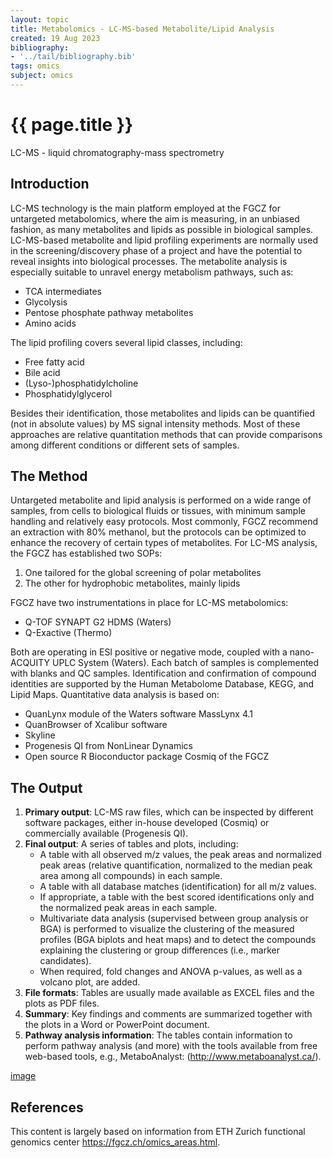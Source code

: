 ```yaml
---
layout: topic
title: Metabolomics - LC-MS-based Metabolite/Lipid Analysis
created: 19 Aug 2023
bibliography:
- '../tail/bibliography.bib'
tags: omics
subject: omics
---
```

{{ page.title }}
================

<!-- * TOC -->
<!-- {:toc} -->

LC-MS - liquid chromatography-mass spectrometry

## Introduction

LC-MS technology is the main platform employed at the FGCZ for untargeted metabolomics, where the aim is measuring, in an unbiased fashion, as many metabolites and lipids as possible in biological samples. LC-MS-based metabolite and lipid profiling experiments are normally used in the screening/discovery phase of a project and have the potential to reveal insights into biological processes. The metabolite analysis is especially suitable to unravel energy metabolism pathways, such as:

- TCA intermediates
- Glycolysis
- Pentose phosphate pathway metabolites
- Amino acids

The lipid profiling covers several lipid classes, including:

- Free fatty acid
- Bile acid
- (Lyso-)phosphatidylcholine
- Phosphatidylglycerol

Besides their identification, those metabolites and lipids can be quantified (not in absolute values) by MS signal intensity methods. Most of these approaches are relative quantitation methods that can provide comparisons among different conditions or different sets of samples.

## The Method

Untargeted metabolite and lipid analysis is performed on a wide range of samples, from cells to biological fluids or tissues, with minimum sample handling and relatively easy protocols. Most commonly, FGCZ recommend an extraction with 80% methanol, but the protocols can be optimized to enhance the recovery of certain types of metabolites. For LC-MS analysis, the FGCZ has established two SOPs:

1. One tailored for the global screening of polar metabolites
2. The other for hydrophobic metabolites, mainly lipids

FGCZ have two instrumentations in place for LC-MS metabolomics:

- Q-TOF SYNAPT G2 HDMS (Waters)
- Q-Exactive (Thermo)

Both are operating in ESI positive or negative mode, coupled with a nano-ACQUITY UPLC System (Waters). Each batch of samples is complemented with blanks and QC samples. Identification and confirmation of compound identities are supported by the Human Metabolome Database, KEGG, and Lipid Maps. Quantitative data analysis is based on:

- QuanLynx module of the Waters software MassLynx 4.1
- QuanBrowser of Xcalibur software
- Skyline
- Progenesis QI from NonLinear Dynamics
- Open source R Bioconductor package Cosmiq of the FGCZ

## The Output

1. **Primary output**: LC-MS raw files, which can be inspected by different software packages, either in-house developed (Cosmiq) or commercially available (Progenesis QI).
2. **Final output**: A series of tables and plots, including:
    - A table with all observed m/z values, the peak areas and normalized peak areas (relative quantification, normalized to the median peak area among all compounds) in each sample.
    - A table with all database matches (identification) for all m/z values.
    - If appropriate, a table with the best scored identifications only and the normalized peak areas in each sample.
    - Multivariate data analysis (supervised between group analysis or BGA) is performed to visualize the clustering of the measured profiles (BGA biplots and heat maps) and to detect the compounds explaining the clustering or group differences (i.e., marker candidates).
    - When required, fold changes and ANOVA p-values, as well as a volcano plot, are added.
3. **File formats**: Tables are usually made available as EXCEL files and the plots as PDF files.
4. **Summary**: Key findings and comments are summarized together with the plots in a Word or PowerPoint document.
5. **Pathway analysis information**: The tables contain information to perform pathway analysis (and more) with the tools available from free web-based tools, e.g., MetaboAnalyst: (<http://www.metaboanalyst.ca/>).


[image](https://fgcz.ch/omics_areas/met/applications/lcms-dda-of-metabolites---lipids/_jcr_content/par/fullwidthimage/image.imageformat.1286.1268936638.jpg)

## References

This content is largely based on information from ETH Zurich functional genomics center 
<https://fgcz.ch/omics_areas.html>.
